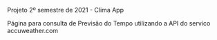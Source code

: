 Projeto 2º semestre de 2021 - Clima App

Página para consulta de Previsão do Tempo utilizando a API do servico accuweather.com


